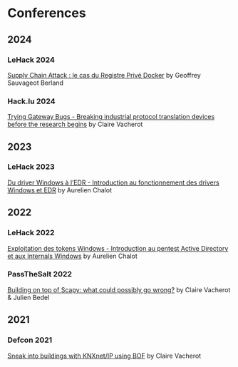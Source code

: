 # Conferences

[](https://github.com/Orange-Cyberdefense/conferences//tree/main/)



## 2024  

### LeHack 2024  
[Supply Chain Attack : le cas du Registre Privé Docker](https://github.com/Orange-Cyberdefense/conferences//tree/main/2024/LeHack/2024-LeHack-Supply_Chain_Attack_Le_Cas_Du_Registre_Prive_Docker-GeoffreySauvageotBerland_OrangeCyberdefense.pdf) by Geoffrey Sauvageot Berland



### Hack.lu 2024
[Trying Gateway Bugs - Breaking industrial protocol translation devices before the research begins](https://github.com/Orange-Cyberdefense/conferences//tree/main/2024/Hack.lu/2024-Hack.lu-Trying_Gateway_Bugs-ClaireVacherot-OrangeCyberdefense.pdf) by Claire Vacherot

## 2023  

### LeHack 2023  

[Du driver Windows à l’EDR - Introduction au fonctionnement des drivers Windows et EDR](https://github.com/Orange-Cyberdefense/conferences//tree/main/2023/LeHack/2023-LeHack-Du_driver_Windows_a_l_EDR-AurelienChalot-OrangeCyberdefense.pdf) by Aurelien Chalot

## 2022  

### LeHack 2022  

[Exploitation des tokens Windows - Introduction au pentest Active Directory et aux Internals Windows](https://github.com/Orange-Cyberdefense/conferences//tree/main/2022/LeHack/2022-LeHack-WINDOWSTOKENS-AurelienChalot-OrangeCyberdefense.pdf) by Aurelien Chalot

### PassTheSalt 2022  

[Building on top of Scapy: what could possibly go wrong?](https://github.com/Orange-Cyberdefense/conferences//tree/main/2022/PassTheSalt/2022-PassTheSalt-Building_on_top_of_Scapy-ClaireVacherot_JulienBedel-OrangeCyberdefense.pdf) by Claire Vacherot & Julien Bedel

## 2021

### Defcon 2021

[Sneak into buildings with KNXnet/IP using BOF](https://github.com/Orange-Cyberdefense/conferences//tree/main/2021/DEFCON/2021-Defcon-Sneak_Into_Buildings_With_KNXnetIP-ClaireVacherot-OrangeCyberdefense.pdf) by Claire Vacherot

